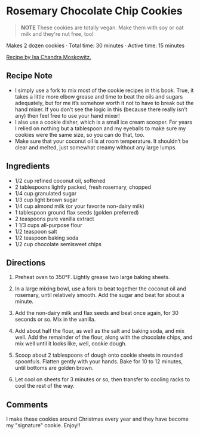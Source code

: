 # Rosemary Chocolate Chip Cookies


> **NOTE** These cookies are totally vegan. Make them with soy or oat milk and they're nut free, too! 

Makes 2 dozen cookies · Total time: 30 minutes · Active time: 15 minutes

[Recipe by Isa Chandra Moskowitz.](https://www.theppk.com/)

## Recipe Note
* I simply use a fork to mix most of the cookie recipes in this book. True, it takes a little more elbow grease and time to beat the oils and sugars adequately, but for me it’s somehow worth it not to have to break out the hand mixer. If you don’t see the logic in this (because there really isn’t any) then feel free to use your hand mixer!
* I also use a cookie disher, which is a small ice cream scooper. For years I relied on nothing but a tablespoon and my eyeballs to make sure my cookies were the same size, so you can do that, too.
* Make sure that your coconut oil is at room temperature. It shouldn’t be clear and melted, just somewhat creamy without any large lumps.

## Ingredients
- 1/2 cup refined coconut oil, softened
- 2 tablespoons lightly packed, fresh rosemary, chopped
- 1/4 cup granulated sugar
- 1/3 cup light brown sugar
- 1/4 cup almond milk (or your favorite non-dairy milk)
- 1 tablespoon ground flax seeds (golden preferred)
- 2 teaspoons pure vanilla extract
- 1 1/3 cups all-purpose flour
- 1/2 teaspoon salt
- 1/2 teaspoon baking soda
- 1/2 cup chocolate semisweet chips

## Directions
1. Preheat oven to 350°F. Lightly grease two large baking sheets.

2. In a large mixing bowl, use a fork to beat together the coconut oil and rosemary, until relatively smooth. Add the sugar and beat for about a minute.

3. Add the non-dairy milk and flax seeds and beat once again, for 30 seconds or so. Mix in the vanilla.

4. Add about half the flour, as well as the salt and baking soda, and mix well. Add the remainder of the flour, along with the chocolate chips, and mix well until it looks like, well, cookie dough.

5. Scoop about 2 tablespoons of dough onto cookie sheets in rounded spoonfuls. Flatten gently with your hands. Bake for 10 to 12 minutes, until bottoms are golden brown.

6. Let cool on sheets for 3 minutes or so, then transfer to cooling racks to cool the rest of the way.


## Comments
I make these cookies around Christmas every year and they have become my "signature" cookie. Enjoy!!
